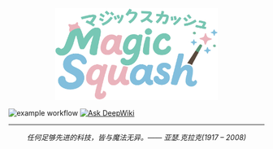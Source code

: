 <div align='center'>
    <picture>
        <img src="./docs/public/logo.png" width="320" height="180">
    </picture> 
</div>

![example workflow](https://github.com/stuPETER12138/stuPETER12138.github.io/actions/workflows/deploy.yaml/badge.svg)
[![Ask DeepWiki](https://deepwiki.com/badge.svg)](https://deepwiki.com/stuPETER12138/stuPETER12138.github.io)

---

<p align="center"><i> 任何足够先进的科技，皆与魔法无异。—— 亚瑟.克拉克(1917 – 2008) </i></p>
